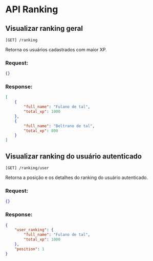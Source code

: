 # API Ranking

## Visualizar ranking geral
    [GET] /ranking

Retorna os usuários cadastrados com maior XP.

### Request:
```json
{}
```

### Response:
```json
[
    {
        "full_name": "Fulano de tal",
        "total_xp": 1000
    },
    {
        "full_name": "Beltrano de tal",
        "total_xp": 800
    }
]
```

## Visualizar ranking do usuário autenticado
    [GET] /ranking/user

Retorna a posição e os detalhes do ranking do usuário autenticado.

### Request:
```json
{}
```

### Response:
```json
{
    "user_ranking": {
        "full_name": "Fulano de tal",
        "total_xp": 1000
    },
    "position": 1
}
```
